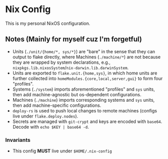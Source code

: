 # Nix Config

This is my personal NixOS configuration.

<!--
## Directory Structure

- `/flake.nix`: entry point for the flake, including `nixosConfigurations` and `darwinConfigurations`.
- `/unit`: Configuration for each unit (package). All interesting configs happen here.
  - `/unit/default.nix`: collect all units and export as flake
  - `/unit/home`: home-manager units
  - `/unit/sys`: nixos or darwin units
- `/system`: Configuration for different systems.
  - `/system/shared`: shared configuration cross different systems
  - `/system/darwin`: MacOS config
  - `/system/nixos-desktop`: NixOS desktop config
  - `/system/nixos-server`: NixOS server config
- `/machine`: Machine-specific configuration
-->

## Notes (Mainly for myself cuz I'm forgetful)

- Units (`./unit/{home/*, sys/*}`) are "bare" in the sense that they can output to flake directly, where Machines (`./machine/*`) are not because they are wrapped by system declarations, e.g., `nixpkgs.lib.nixosSystem`/`nix-darwin.lib.darwinSystem`.
- Units are exported to `flake.unit.{home,sys}`, in which home units are further collected into `homeModules.{core,local,server,gui}` to form four "profiles".
- Systems (`./system`) imports aforementioned "profiles" and `sys` units, then add machine-agnostic but os-dependent configurations.
- Machines (`./machine`) imports corresponding systems and `sys` units, then add machine-specific configurations.
- `deploy-rs` is used to push local changes to remote machines (configs live under `flake.deploy.nodes`).
- Secrets are managed with `git-crypt` and keys are encoded with `base64`. Decode with `echo $KEY | base64 -d`.

### Invariants

- This config **MUST** live under `$HOME/.nix-config`
